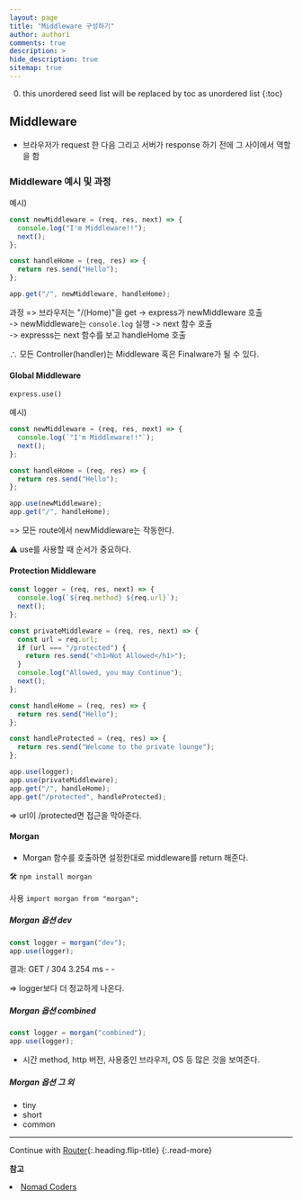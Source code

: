 ```yaml
---
layout: page
title: "Middleware 구성하기"
author: author1
comments: true
description: >
hide_description: true
sitemap: true
---
```


0. this unordered seed list will be replaced by toc as unordered list 
{:toc}

## Middleware
- 브라우저가 request 한 다음 그리고 서버가 response 하기 전에 그 사이에서 역할을 함

### Middleware 예시 및 과정
예시)
```js
const newMiddleware = (req, res, next) => {
  console.log("I'm Middleware!!");
  next();
};

const handleHome = (req, res) => {
  return res.send("Hello");
};

app.get("/", newMiddleware, handleHome);
```
과정 => 브라우저는 "/(Home)"을 get -> express가 newMiddleware 호출<br>
    -> newMiddleware는 `console.log` 실행 -> next 함수 호출<br>
    -> expresss는 next 함수를 보고 handleHome 호출

∴ 모든 Controller(handler)는 Middleware 혹은 Finalware가 될 수 있다.

#### Global Middleware

`express.use()` 

예시)
```js
const newMiddleware = (req, res, next) => {
  console.log(`"I'm Middleware!!"`);
  next();
};

const handleHome = (req, res) => {
  return res.send("Hello");
};

app.use(newMiddleware);
app.get("/", handleHome);
```
=> 모든 route에서 newMiddleware는 작동한다.

⚠️ use를 사용할 때 순서가 중요하다.

#### Protection Middleware

```js
const logger = (req, res, next) => {
  console.log(`${req.method} ${req.url}`);
  next();
};

const privateMiddleware = (req, res, next) => {
  const url = req.url;
  if (url === "/protected") {
    return res.send("<h1>Not Allowed</h1>");
  }
  console.log("Allowed, you may Continue");
  next();
};

const handleHome = (req, res) => {
  return res.send("Hello");
};

const handleProtected = (req, res) => {
  return res.send("Welcome to the private lounge");
};

app.use(logger);
app.use(privateMiddleware);
app.get("/", handleHome);
app.get("/protected", handleProtected);
```
=> url이 /protected면 접근을 막아준다.

#### Morgan
- Morgan 함수를 호출하면 설정한대로 middleware를 return 해준다.

🛠️ `npm install morgan`

사용 `import morgan from "morgan";`

##### Morgan 옵션 dev
```js
const logger = morgan("dev");
app.use(logger);
```

결과: GET / 304 3.254 ms - -

=> logger보다 더 정교하게 나온다.

##### Morgan 옵션 combined
```js
const logger = morgan("combined");
app.use(logger);
```
- 시간 method, http 버전, 사용중인 브라우저, OS 등 많은 것을 보여준다.

##### Morgan 옵션 그 외

- tiny
- short
- common

<hr>

Continue with [Router](2021-01-03-router.md){:.heading.flip-title}
{:.read-more}

**참고**
<li><a target="_blank" href="https://nomadcoders.co/?gclid=CjwKCAjw2f-VBhAsEiwAO4lNeGxUb10hQEsnXWufl6NE_TMbZVomtR59HvzfaaYKAIONyRIsWAW8QxoCRK0QAvD_BwE">Nomad Coders</a></li>